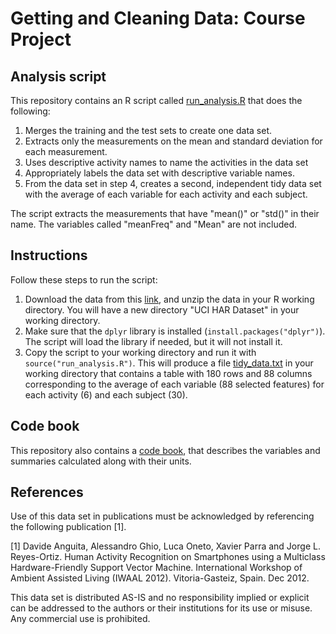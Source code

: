# Getting and Cleaning Data: Course Project
## Analysis script
This repository contains an R script called [run_analysis.R](https://github.com/tgcornel/Getting-and-Cleaning-Data-Course-Project/blob/master/run_analysis.R) that does the following:

1. Merges the training and the test sets to create one data set.
2. Extracts only the measurements on the mean and standard deviation for each measurement.
3. Uses descriptive activity names to name the activities in the data set
4. Appropriately labels the data set with descriptive variable names.
5. From the data set in step 4, creates a second, independent tidy data set with the average of each variable for each activity and each subject.

The script extracts the measurements that have "mean()" or "std()" in their name. The variables called "meanFreq" and "Mean" are not included.

## Instructions
Follow these steps to run the script:

1. Download the data from this [link](https://d396qusza40orc.cloudfront.net/getdata%2Fprojectfiles%2FUCI%20HAR%20Dataset.zip), and unzip the data in your R working directory. You will 
have a new directory "UCI HAR Dataset" in your working directory.
2. Make sure that the `dplyr` library is installed (`install.packages("dplyr")`). The script will load the library if needed, but it will not install it.
3. Copy the script to your working directory and run it with `source("run_analysis.R")`. This will produce a file [tidy_data.txt](https://github.com/tgcornel/Getting-and-Cleaning-Data-Course-Project/blob/master/tidy_data.txt) in your working directory that contains a table with 180 rows and 88 columns corresponding to the average of each variable (88 selected features) for each activity (6) and each subject (30).

## Code book
This repository also contains a [code book](https://github.com/tgcornel/Getting-and-Cleaning-Data-Course-Project/blob/master/CodeBook.md), that describes the variables and summaries calculated along with their units.

## References
Use of this data set in publications must be acknowledged by referencing the following publication [1].

[1] Davide Anguita, Alessandro Ghio, Luca Oneto, Xavier Parra and Jorge L. Reyes-Ortiz. Human Activity Recognition on Smartphones using a Multiclass Hardware-Friendly Support Vector Machine. International Workshop of Ambient Assisted Living (IWAAL 2012). Vitoria-Gasteiz, Spain. Dec 2012.

This data set is distributed AS-IS and no responsibility implied or explicit can be addressed to the authors or their institutions for its use or misuse. Any commercial use is prohibited.